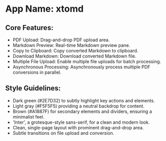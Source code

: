 # **App Name**: xtomd

## Core Features:

- PDF Upload: Drag-and-drop PDF upload area.
- Markdown Preview: Real-time Markdown preview pane.
- Copy to Clipboard: Copy converted Markdown to clipboard.
- Download Markdown: Download converted Markdown file.
- Multiple File Upload: Enable multiple file uploads for batch processing.
- Asynchronous Processing: Asynchronously process multiple PDF conversions in parallel.

## Style Guidelines:

- Dark green (#2E7D32) to subtly highlight key actions and elements.
- Light gray (#F5F5F5) providing a neutral backdrop for content.
- Brown (#A1887F) for secondary elements and dividers, ensuring a minimalist feel.
- 'Inter', a grotesque-style sans-serif, for a clean and modern look.
- Clean, single-page layout with prominent drag-and-drop area.
- Subtle transitions on file upload and conversion.